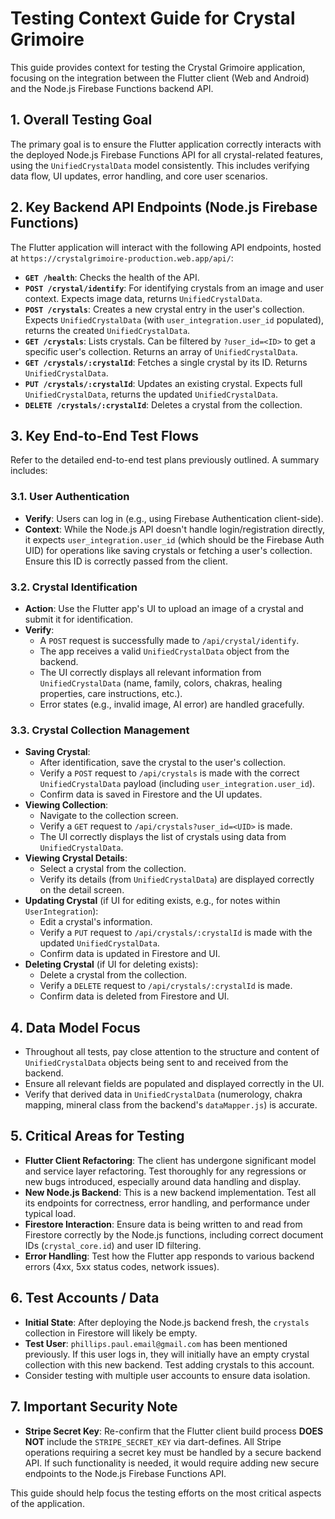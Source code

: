 # Testing Context Guide for Crystal Grimoire

This guide provides context for testing the Crystal Grimoire application, focusing on the integration between the Flutter client (Web and Android) and the Node.js Firebase Functions backend API.

## 1. Overall Testing Goal

The primary goal is to ensure the Flutter application correctly interacts with the deployed Node.js Firebase Functions API for all crystal-related features, using the `UnifiedCrystalData` model consistently. This includes verifying data flow, UI updates, error handling, and core user scenarios.

## 2. Key Backend API Endpoints (Node.js Firebase Functions)

The Flutter application will interact with the following API endpoints, hosted at `https://crystalgrimoire-production.web.app/api/`:

-   **`GET /health`**: Checks the health of the API.
-   **`POST /crystal/identify`**: For identifying crystals from an image and user context. Expects image data, returns `UnifiedCrystalData`.
-   **`POST /crystals`**: Creates a new crystal entry in the user's collection. Expects `UnifiedCrystalData` (with `user_integration.user_id` populated), returns the created `UnifiedCrystalData`.
-   **`GET /crystals`**: Lists crystals. Can be filtered by `?user_id=<ID>` to get a specific user's collection. Returns an array of `UnifiedCrystalData`.
-   **`GET /crystals/:crystalId`**: Fetches a single crystal by its ID. Returns `UnifiedCrystalData`.
-   **`PUT /crystals/:crystalId`**: Updates an existing crystal. Expects full `UnifiedCrystalData`, returns the updated `UnifiedCrystalData`.
-   **`DELETE /crystals/:crystalId`**: Deletes a crystal from the collection.

## 3. Key End-to-End Test Flows

Refer to the detailed end-to-end test plans previously outlined. A summary includes:

### 3.1. User Authentication
-   **Verify**: Users can log in (e.g., using Firebase Authentication client-side).
-   **Context**: While the Node.js API doesn't handle login/registration directly, it expects `user_integration.user_id` (which should be the Firebase Auth UID) for operations like saving crystals or fetching a user's collection. Ensure this ID is correctly passed from the client.

### 3.2. Crystal Identification
-   **Action**: Use the Flutter app's UI to upload an image of a crystal and submit it for identification.
-   **Verify**:
    -   A `POST` request is successfully made to `/api/crystal/identify`.
    -   The app receives a valid `UnifiedCrystalData` object from the backend.
    -   The UI correctly displays all relevant information from `UnifiedCrystalData` (name, family, colors, chakras, healing properties, care instructions, etc.).
    -   Error states (e.g., invalid image, AI error) are handled gracefully.

### 3.3. Crystal Collection Management
-   **Saving Crystal**:
    -   After identification, save the crystal to the user's collection.
    -   Verify a `POST` request to `/api/crystals` is made with the correct `UnifiedCrystalData` payload (including `user_integration.user_id`).
    -   Confirm data is saved in Firestore and the UI updates.
-   **Viewing Collection**:
    -   Navigate to the collection screen.
    -   Verify a `GET` request to `/api/crystals?user_id=<UID>` is made.
    -   The UI correctly displays the list of crystals using data from `UnifiedCrystalData`.
-   **Viewing Crystal Details**:
    -   Select a crystal from the collection.
    *   Verify its details (from `UnifiedCrystalData`) are displayed correctly on the detail screen.
-   **Updating Crystal** (if UI for editing exists, e.g., for notes within `UserIntegration`):
    *   Edit a crystal's information.
    *   Verify a `PUT` request to `/api/crystals/:crystalId` is made with the updated `UnifiedCrystalData`.
    *   Confirm data is updated in Firestore and UI.
-   **Deleting Crystal** (if UI for deleting exists):
    *   Delete a crystal from the collection.
    *   Verify a `DELETE` request to `/api/crystals/:crystalId` is made.
    *   Confirm data is deleted from Firestore and UI.

## 4. Data Model Focus
-   Throughout all tests, pay close attention to the structure and content of `UnifiedCrystalData` objects being sent to and received from the backend.
-   Ensure all relevant fields are populated and displayed correctly in the UI.
-   Verify that derived data in `UnifiedCrystalData` (numerology, chakra mapping, mineral class from the backend's `dataMapper.js`) is accurate.

## 5. Critical Areas for Testing
-   **Flutter Client Refactoring**: The client has undergone significant model and service layer refactoring. Test thoroughly for any regressions or new bugs introduced, especially around data handling and display.
-   **New Node.js Backend**: This is a new backend implementation. Test all its endpoints for correctness, error handling, and performance under typical load.
-   **Firestore Interaction**: Ensure data is being written to and read from Firestore correctly by the Node.js functions, including correct document IDs (`crystal_core.id`) and user ID filtering.
-   **Error Handling**: Test how the Flutter app responds to various backend errors (4xx, 5xx status codes, network issues).

## 6. Test Accounts / Data
-   **Initial State**: After deploying the Node.js backend fresh, the `crystals` collection in Firestore will likely be empty.
-   **Test User**: `phillips.paul.email@gmail.com` has been mentioned previously. If this user logs in, they will initially have an empty crystal collection with this new backend. Test adding crystals to this account.
-   Consider testing with multiple user accounts to ensure data isolation.

## 7. Important Security Note
-   **Stripe Secret Key**: Re-confirm that the Flutter client build process **DOES NOT** include the `STRIPE_SECRET_KEY` via dart-defines. All Stripe operations requiring a secret key must be handled by a secure backend API. If such functionality is needed, it would require adding new secure endpoints to the Node.js Firebase Functions API.

This guide should help focus the testing efforts on the most critical aspects of the application.
